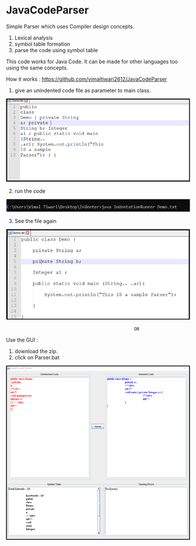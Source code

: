 # JavaCodeParser

Simple Parser which uses Compiler design concepts.
 1. Lexical analysis
 2. symbol table formation
 3. parse the code using symbol table
 
 This code works for Java Code. It can be made for other languages too using the same concepts.
 
 How it works : https://github.com/vimaltiwari2612/JavaCodeParser
 
 1. give an unindented code file as parameter to main class.
 
 ![screenshot](https://github.com/vimaltiwari2612/JavaCodeParser/blob/master/screenshots/1.PNG)
 
 2. run the code
 
 ![screenshot](https://github.com/vimaltiwari2612/JavaCodeParser/blob/master/screenshots/2.PNG)
  
 3. See the file again
 
 ![screenshot](https://github.com/vimaltiwari2612/JavaCodeParser/blob/master/screenshots/3.PNG)
 
 
                                                     OR
                                                     
 
 Use the GUI : 
 1. download the zip.
 2. click on Parser.bat
 
 ![screenshot](https://github.com/vimaltiwari2612/JavaCodeParser/blob/master/screenshots/4.PNG)
 
 
